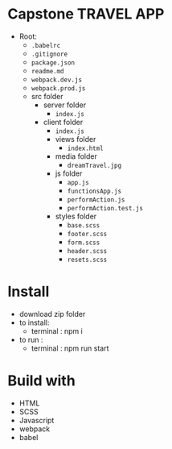 # Capstone TRAVEL APP

- Root:
  - `.babelrc`
  - `.gitignore`
  - `package.json`
  - `readme.md`
  - `webpack.dev.js`
  - `webpack.prod.js`
  - src folder
    - server folder
      - `index.js` 
    - client folder
      - `index.js`
      - views folder
        - `index.html`
      - media folder
        - `dreamTravel.jpg`
      - js folder
        - `app.js`
        - `functionsApp.js`
        - `performAction.js`
        - `performAction.test.js`
      - styles folder
        - `base.scss`
        - `footer.scss`
        - `form.scss`
        - `header.scss`
        - `resets.scss`

# Install
  - download zip folder 
  - to install:
      - terminal : npm i
  - to run :
      - terminal : npm run start

# Build with
- HTML
- SCSS
- Javascript
- webpack
- babel
